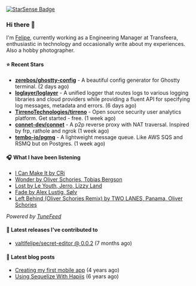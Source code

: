 <a href="https://starsense.app/developer-types" target="_blank"><img src="https://starsense.app/api/badge/?user=valtlfelipe" alt="StarSense Badge"></a>

### Hi there 👋

I'm [Felipe](https://felipevm.com), currently working as a Engineering Manager at Transfeera, enthusiastic in technology and occasionally write about my experiences. Also a hobby photographer.

#### ⭐ Recent Stars
- **[zerebos/ghostty-config](https://github.com/zerebos/ghostty-config)** - A beautiful config generator for Ghostty terminal. (2 days ago)
- **[loglayer/loglayer](https://github.com/loglayer/loglayer)** - A unified logger that routes logs to various logging libraries and cloud providers while providing a fluent API for specifying log messages, metadata and errors. (6 days ago)
- **[TirrenoTechnologies/tirreno](https://github.com/TirrenoTechnologies/tirreno)** - Open source security user analytics platform. Get started - free. (1 week ago)
- **[connet-dev/connet](https://github.com/connet-dev/connet)** - A p2p reverse proxy with NAT traversal. Inspired by frp, rathole and ngrok (1 week ago)
- **[tembo-io/pgmq](https://github.com/tembo-io/pgmq)** - A lightweight message queue. Like AWS SQS and RSMQ but on Postgres. (1 week ago)

#### 🎧 What I have been listening
- [I Can Make It by CRi](https://open.spotify.com/track/5ciL7TMQsSDLIkrGXuRYbY)
- [Wonder by Oliver Schories, Tobias Bergson](https://open.spotify.com/track/5fnoZCg3VQjKYgx0J0uWA6)
- [Lost by Le Youth, Jerro, Lizzy Land](https://open.spotify.com/track/4HWadIQagwXOjf14aUD6qg)
- [Fade by Alex Lustig, Sølv](https://open.spotify.com/track/1bNo2ybJL8rmZzOdd6T3sG)
- [Left Behind (Oliver Schories Remix) by TWO LANES, Panama, Oliver Schories](https://open.spotify.com/track/56hg2LjYQ9RFp5ffnUPetE)

_Powered by [TuneFeed](https://tunefeed.app?ref=valtlfelipe-gh-profile)_ 

#### 🚀 Latest releases I've contributed to


- [valtlfelipe/secret-editor @ 0.0.2](https://github.com/valtlfelipe/secret-editor/releases/tag/0.0.2) (7 months ago)

#### 📄 Latest blog posts
- [Creating my first mobile app](https://felipevm.com/posts/creating-my-first-mobile-app/) (4 years ago)
- [Using Sequelize With Hapijs](https://felipevm.com/posts/using-sequelize-with-hapijs/) (6 years ago)
